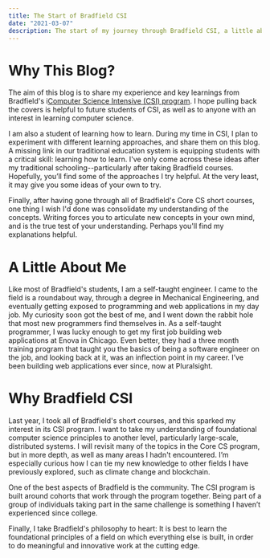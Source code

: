 ```yaml
---
title: The Start of Bradfield CSI
date: "2021-03-07"
description: The start of my journey through Bradfield CSI, a little about me and why I chose Bradfield.
---
```


# Why This Blog?

The aim of this blog is to share my experience and key learnings from
Bradfield's i[Computer Science Intensive (CSI)
program](https://bradfieldcs.com/csi/). I hope pulling back the
covers is helpful to future students of CSI, as well as to anyone with an
interest in learning computer science.

I am also a student of learning how to learn. During my time in CSI, I plan to
experiment with different learning approaches, and share them on this blog. A
missing link in our traditional education system is equipping students with a
critical skill: learning how to learn. I've only come across these ideas after
my traditional schooling--particularly after taking Bradfield courses.
Hopefully, you’ll find some of the approaches I try helpful. At the very least,
it may give you some ideas of your own to try.

Finally, after having gone through all of Bradfield's Core CS short courses, one
thing I wish I'd done was consolidate my understanding of the concepts. Writing
forces you to articulate new concepts in your own mind, and is the true test of
your understanding. Perhaps you'll find my explanations helpful.

# A Little About Me

Like most of Bradfield's students, I am a self-taught
engineer. I came to the field is a roundabout way, through a degree in
Mechanical Engineering, and eventually getting exposed to programming and web
applications in my day job. My curiosity soon got the best of me, and I went
down the rabbit hole that most new programmers find themselves in. As a
self-taught programmer, I was lucky enough to get my first job building web
applications at Enova in Chicago. Even better, they had a three month training
program that taught you the basics of being a software engineer on the job, and
looking back at it, was an inflection point in my career. I’ve been building web
applications ever since, now at Pluralsight.

# Why Bradfield CSI

Last year, I took all of Bradfield's short courses, and this sparked my interest
in its CSI program. I want to take my understanding of foundational computer
science principles to another level, particularly large-scale, distributed
systems.  I will revisit many of the topics in the Core CS program, but in more
depth, as well as many areas I hadn't encountered. I’m especially curious how I
can tie my new knowledge to other fields I have previously explored, such as
climate change and blockchain.

One of the best aspects of Bradfield is the community. The CSI program is built
around cohorts that work through the program together. Being part of a group of
individuals taking part in the same challenge is something I haven’t experienced
since college.

Finally, I take Bradfield's philosophy to heart: It is best to learn the
foundational principles of a field on which everything else is built, in order
to do meaningful and innovative work at the cutting edge.
